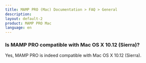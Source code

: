 ```yaml
---
title: MAMP PRO (Mac) Documentation > FAQ > General
description: 
layout: default-2
product: MAMP PRO Mac
language: en
---
```


### Is MAMP PRO compatible with Mac OS X 10.12 (Sierra)?

Yes, MAMP PRO is indeed compatible with Mac OS X 10.12 (Sierra).

 
   

